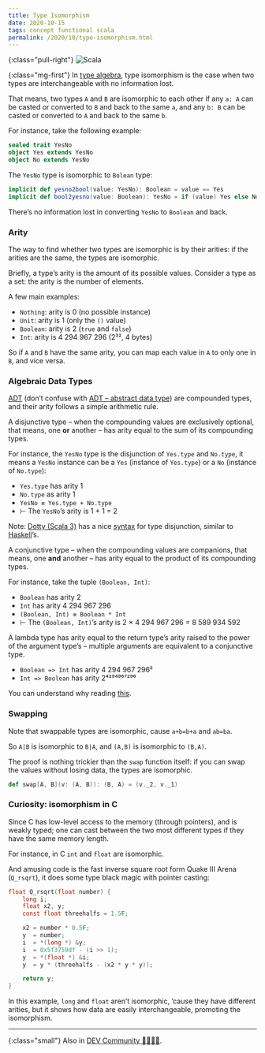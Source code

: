 ```yaml
---
title: Type Isomorphism
date: 2020-10-15
tags: concept functional scala
permalink: /2020/10/type-isomorphism.html
---
```

[abstract-data-type]: https://www.geeksforgeeks.org/abstract-data-types/
[adt]: https://wiki.haskell.org/Algebraic_data_type
[burget]: https://codewords.recurse.com/issues/three/algebra-and-calculus-of-algebraic-data-types#fn:answer
[dev.to]: https://dev.to/cacilhas/type-isomorphism-3bp9
[dotty]: https://dotty.epfl.ch/
[sum-types]: https://www.schoolofhaskell.com/school/to-infinity-and-beyond/pick-of-the-week/sum-types
[type-iso]: https://kseo.github.io/posts/2016-12-25-type-isomorphism.html
[union-types]: https://dotty.epfl.ch/docs/reference/new-types/union-types.html

{:class="pull-right"} <img src="{{{ cacilhas.url }}}/img/scala.png" alt="Scala" />

{:class="mg-first"} In [type algebra][type-iso], type isomorphism is the
case when two types are interchangeable with no information lost.

That means, two types `A` and `B` are isomorphic to each other if any `a: A` can
be casted or converted to `B` and back to the same `a`, and any `b: B` can be
casted or converted to `A` and back to the same `b`.

For instance, take the following example:

```scala
sealed trait YesNo
object Yes extends YesNo
object No extends YesNo
```

The `YesNo` type is isomorphic to `Bolean` type:

```scala
implicit def yesno2bool(value: YesNo): Boolean = value == Yes
implicit def bool2yesno(value: Boolean): YesNo = if (value) Yes else No
```

There’s no information lost in converting `YesNo` to `Boolean` and back.

### Arity

The way to find whether two types are isomorphic is by their arities: if the
arities are the same, the types are isomorphic.

Briefly, a type’s arity is the amount of its possible values. Consider a type as
a set: the arity is the number of elements.

A few main examples:

- `Nothing`: arity is 0 (no possible instance)
- `Unit`: arity is 1 (only the `()` value)
- `Boolean`: arity is 2 (`true` and `false`)
- `Int`: arity is 4&nbsp;294&nbsp;967&nbsp;296 (2³², 4 bytes)

So if `A` and `B` have the same arity, you can map each value in `A` to only one
in `B`, and vice versa.

### Algebraic Data Types

[ADT][adt] (don’t confuse with [ADT – abstract data type][abstract-data-type])
are compounded types, and their arity follows a simple arithmetic rule.

A disjunctive type – when the compounding values are exclusively optional, that
means, one **or** another – has arity equal to the sum of its compounding types.

For instance, the `YesNo` type is the disjunction of `Yes.type` and `No.type`,
it means a `YesNo` instance can be a `Yes` (instance of `Yes.type`) or a `No`
(instance of `No.type`):

- `Yes.type` has arity 1
- `No.type` as arity 1
- `YesNo ≡ Yes.type + No.type`
- ⊢ The `YesNo`’s arity is 1&nbsp;+&nbsp;1&nbsp;=&nbsp;2

Note: [Dotty (Scala 3)][dotty] has a nice [syntax][union-types] for type
disjunction, similar to [Haskell][sum-types]’s.

A conjunctive type – when the compounding values are companions, that means, one
**and** another – has arity equal to the product of its compounding types.

For instance, take the tuple `(Boolean, Int)`:

- `Boolean` has arity 2
- `Int` has arity 4&nbsp;294&nbsp;967&nbsp;296
- `(Boolean, Int) ≡ Boolean * Int`
- ⊢ The `(Boolean, Int)`’s arity is
  2&nbsp;×&nbsp;4&nbsp;294&nbsp;967&nbsp;296&nbsp;=&nbsp;8&nbsp;589&nbsp;934&nbsp;592

A lambda type has arity equal to the return type’s arity raised to the power of
the argument type’s – multiple arguments are equivalent to a conjunctive type.

- `Boolean => Int` has arity 4&nbsp;294&nbsp;967&nbsp;296²
- `Int => Boolean` has arity 2⁴²⁹⁴⁹⁶⁷²⁹⁶

You can understand why reading [this][burget].

### Swapping

Note that swappable types are isomorphic, cause `a+b=b+a` and `ab=ba`.

So `A|B` is isomorphic to `B|A`, and `(A,B)` is isomorphic to `(B,A)`.

The proof is nothing trickier than the `swap` function itself: if you can swap
the values without losing data, the types are isomorphic.

```scala
def swap[A, B](v: (A, B)): (B, A) = (v._2, v._1)
```

### Curiosity: isomorphism in C

Since C has low-level access to the memory (through pointers), and is weakly
typed; one can cast between the two most different types if they have the same
memory length.

For instance, in C `int` and `float` are isomorphic.

And amusing code is the fast inverse square root form Quake Ⅲ Arena (`Q_rsqrt`),
it does some type black magic with pointer casting:

```c
float Q_rsqrt(float number) {
    long i;
    float x2, y;
    const float threehalfs = 1.5F;

    x2 = number * 0.5F;
    y  = number;
    i  = *(long *) &y;
    i  = 0x5f3759df - (i >> 1);
    y  = *(float *) &i;
    y  = y * (threehalfs - (x2 * y * y));

    return y;
}
```

In this example, `long` and `float` aren’t isomorphic, ’cause they have
different arities, but it shows how data are easily interchangeable, promoting
the isomorphism.

-----

{:class="small"} Also in [DEV Community 👩‍💻👨‍💻][dev.to].
